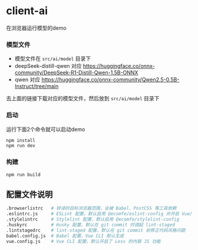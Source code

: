 # client-ai

在浏览器运行模型的demo

### 模型文件

- 模型文件在 `src/ai/model` 目录下
- deepSeek-distill-qwen 对应 https://huggingface.co/onnx-community/DeepSeek-R1-Distill-Qwen-1.5B-ONNX
- qwen 对应 https://huggingface.co/onnx-community/Qwen2.5-0.5B-Instruct/tree/main

去上面的链接下载对应的模型文件，然后放到 `src/ai/model` 目录下

### 启动

运行下面2个命令就可以启动demo
```sh
npm install
npm run dev
```

### 构建

```sh
npm run build
```

## 配置文件说明

```sh
.browserlistrc   # 转译的目标浏览器范围，会被 Babel、PostCSS 等工具依赖
.eslintrc.js     # ESLint 配置，默认启用 @ecomfe/eslint-config 并开启 Vue/TS 支持
.stylelintrc     # Stylelint 配置，默认启用 @ecomfe/stylelint-config
.huskyrc         # Husky 配置，默认在 git commit 时调起 lint-staged
.lintstagedrc    # lint-staged 配置，默认在 git commit 前修正代码风格问题
babel.config.js  # Babel 配置，Vue CLI 默认生成
vue.config.js    # Vue CLI 配置，默认开启了 Less 的内联 JS 功能
```
